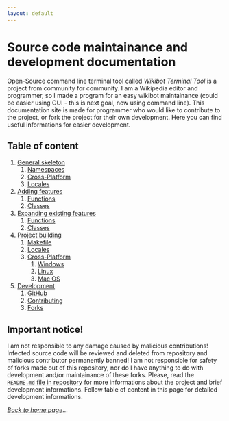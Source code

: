 ```yaml
---
layout: default
---
```


# Source code maintainance and development documentation
Open-Source command line terminal tool called _Wikibot Terminal Tool_ is a project from community for community. I am a Wikipedia editor and programmer, so I made a program for an easy wikibot maintainance (could be easier using GUI - this is next goal, now using command line). This documentation site is made for programmer who would like to contribute to the project, or fork the project for their own development. Here you can find useful informations for easier development.

## Table of content
1. [General skeleton](general)
    1. [Namespaces](general#namespaces)
    2. [Cross-Platform](general#cross-platform)
    3. [Locales](general#locales)
2. [Adding features](adding)
    1. [Functions](adding#functions)
    2. [Classes](adding#classes)
3. [Expanding existing features](expanding)
    1. [Functions](expanding#functions)
    2. [Classes](expanding#classes)
4. [Project building](building)
    1. [Makefile](building#makefile)
    2. [Locales](building#locales)
    3. [Cross-Platform](building#cross-platform)
        1. [Windows](building#windows)
        2. [Linux](building#linux)
        3. [Mac OS](building#macos)
5. [Development](development)
    1. [GitHub](development#github)
    2. [Contributing](development#contributing)
    3. [Forks](development#forks)

## Important notice!
I am not responsible to any damage caused by malicious contributions! Infected source code will be reviewed and deleted from repository and malicious contributor permanently banned! I am not responsible for safety of forks made out of this repository, nor do I have anything to do with development and/or maintainance of these forks. Please, read the [`README.md` file in repository](https://github.com/Polda18/Wikibot-Terminal-Tool/README.md) for more informations about the project and brief development informations. Follow table of content in this page for detailed development informations.

_[Back to home page](index)_&hellip;
